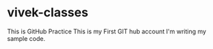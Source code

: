 # vivek-classes
This is GitHub Practice
This is my First GIT hub account
I'm writing my sample code.

